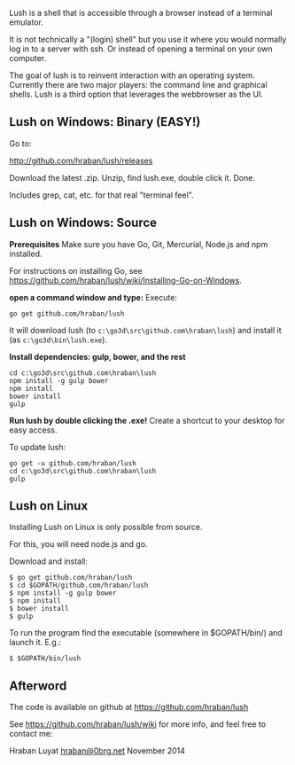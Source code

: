 Lush is a shell that is accessible through a browser instead of a terminal
emulator.

It is not technically a "(login) shell" but you use it where you would normally
log in to a server with ssh. Or instead of opening a terminal on your own computer.

The goal of lush is to reinvent interaction with an operating system. Currently
there are two major players: the command line and graphical shells. Lush is a
third option that leverages the webbrowser as the UI.

## Lush on Windows: Binary (EASY!)

Go to:

http://github.com/hraban/lush/releases

Download the latest .zip. Unzip, find lush.exe, double click it. Done.

Includes grep, cat, etc. for that real "terminal feel".

## Lush on Windows: Source

**Prerequisites** Make sure you have Go, Git, Mercurial, Node.js and npm installed.

For instructions on installing Go, see
https://github.com/hraban/lush/wiki/Installing-Go-on-Windows.

**open a command window and type:**
Execute:

    go get github.com/hraban/lush

It will download lush (to `c:\go3d\src\github.com\hraban\lush`) and install it
(as `c:\go3d\bin\lush.exe`).

**Install dependencies: gulp, bower, and the rest** 

    cd c:\go3d\src\github.com\hraban\lush
    npm install -g gulp bower
    npm install
    bower install
    gulp

**Run lush by double clicking the .exe!** Create a shortcut to your desktop for
easy access.

To update lush:

    go get -u github.com/hraban/lush
    cd c:\go3d\src\github.com\hraban\lush
    gulp

## Lush on Linux

Installing Lush on Linux is only possible from source.

For this, you will need node.js and go.

Download and install:

    $ go get github.com/hraban/lush
    $ cd $GOPATH/github.com/hraban/lush
    $ npm install -g gulp bower
    $ npm install
    $ bower install
    $ gulp

To run the program find the executable (somewhere in $GOPATH/bin/) and launch
it. E.g.:

    $ $GOPATH/bin/lush

## Afterword

The code is available on github at https://github.com/hraban/lush

See https://github.com/hraban/lush/wiki for more info, and feel free to contact
me:

Hraban Luyat
hraban@0brg.net
November 2014
